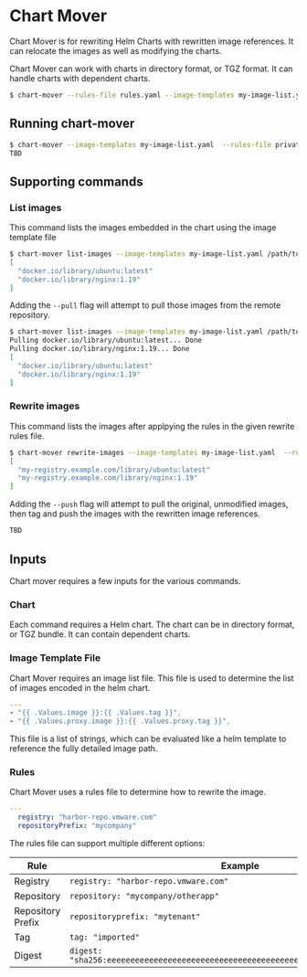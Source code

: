 # Chart Mover

Chart Mover is for rewriting Helm Charts with rewritten image references.
It can relocate the images as well as modifying the charts.

Chart Mover can work with charts in directory format, or TGZ format. It can handle charts with dependent charts.

```bash
$ chart-mover --rules-file rules.yaml --image-templates my-image-list.yaml /path/to/mychart
```

## Running chart-mover

```bash
$ chart-mover --image-templates my-image-list.yaml  --rules-file private-registry.yaml /path/to/mychart | jq .
TBD
```

## Supporting commands

### List images

This command lists the images embedded in the chart using the image template file

```bash
$ chart-mover list-images --image-templates my-image-list.yaml /path/to/mychart | jq .
[
  "docker.io/library/ubuntu:latest"
  "docker.io/library/nginx:1.19"
]
```

Adding the `--pull` flag will attempt to pull those images from the remote repository.

```bash
$ chart-mover list-images --image-templates my-image-list.yaml /path/to/mychart --pull | jq .
Pulling docker.io/library/ubuntu:latest... Done
Pulling docker.io/library/nginx:1.19... Done
[
  "docker.io/library/ubuntu:latest"
  "docker.io/library/nginx:1.19"
]
```

### Rewrite images

This command lists the images after applpying the rules in the given rewrite rules file.

```bash
$ chart-mover rewrite-images --image-templates my-image-list.yaml  --rules-file private-registry.yaml /path/to/mychart | jq .
[
  "my-registry.example.com/library/ubuntu:latest"
  "my-registry.example.com/library/nginx:1.19"
]
```

Adding the `--push` flag will attempt to pull the original, unmodified images, then tag and push the images with the rewritten image references.

```bash
TBD
```

## Inputs

Chart mover requires a few inputs for the various commands.

### Chart

Each command requires a Helm chart.
The chart can be in directory format, or TGZ bundle.
It can contain dependent charts.

### Image Template File

Chart Mover requires an image list file. This file is used to determine the list of images encoded in the helm chart.

```yaml
---
- "{{ .Values.image }}:{{ .Values.tag }}",
- "{{ .Values.proxy.image }}:{{ .Values.proxy.tag }}",
```

This file is a list of strings, which can be evaluated like a helm template to reference the fully detailed image path.

### Rules

Chart Mover uses a rules file to determine how to rewrite the image.

```yaml
---
  registry: "harbor-repo.vmware.com"
  repositoryPrefix: "mycompany"
```

The rules file can support multiple different options:

Rule                | Example                               | Input                             | Output
------------------- | ------------------------------------- | --------------------------------- | -----------------------------------------------
Registry            | `registry: "harbor-repo.vmware.com"`  | `docker.io/mycompany/myapp:1.2.3` | `harbor-repo.vmware.com/mycompany/myapp:1.2.3`
Repository          | `repository: "mycompany/otherapp"`    | `docker.io/mycompany/myapp:1.2.3` | `docker.io/mycompany/otherapp:1.2.3`
Repository Prefix   | `repositoryprefix: "mytenant"`        | `docker.io/mycompany/myapp:1.2.3` | `docker.io/mytenant/mycompany/myapp:1.2.3`
Tag                 | `tag: "imported"`                     | `docker.io/mycompany/myapp:1.2.3` | `docker.io/mycompany/myapp:imported`
Digest              | `digest: "sha256:eeeeeeeeeeeeeeeeeeeeeeeeeeeeeeeeeeeeeeeeeeeeeeeeeeeeeeeeeeeeeeee"` | `docker.io/mycompany/myapp@sha256:aaaaaaaaaaaaaaaaaaaaaaaaaaaaaaaaaaaaaaaaaaaaaaaaaaaaaaaaaaaaaaaa` | `docker.io/mycompany/myapp@sha256:eeeeeeeeeeeeeeeeeeeeeeeeeeeeeeeeeeeeeeeeeeeeeeeeeeeeeeeeeeeeeeee`